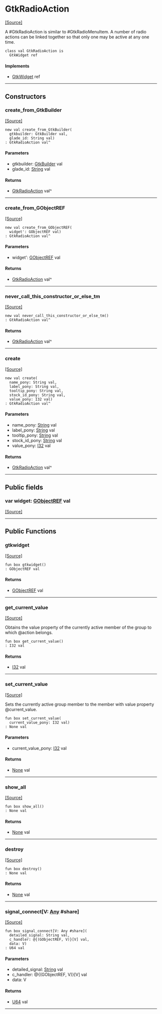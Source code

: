 # GtkRadioAction
<span class="source-link">[[Source]](src/gtk3/GtkRadioAction.md#L6)</span>

A #GtkRadioAction is similar to #GtkRadioMenuItem. A number of radio
actions can be linked together so that only one may be active at any
one time.


```pony
class val GtkRadioAction is
  GtkWidget ref
```

#### Implements

* [GtkWidget](gtk3-GtkWidget.md) ref

---

## Constructors

### create_from_GtkBuilder
<span class="source-link">[[Source]](src/gtk3/GtkRadioAction.md#L16)</span>


```pony
new val create_from_GtkBuilder(
  gtkbuilder: GtkBuilder val,
  glade_id: String val)
: GtkRadioAction val^
```
#### Parameters

*   gtkbuilder: [GtkBuilder](gtk3-GtkBuilder.md) val
*   glade_id: [String](builtin-String.md) val

#### Returns

* [GtkRadioAction](gtk3-GtkRadioAction.md) val^

---

### create_from_GObjectREF
<span class="source-link">[[Source]](src/gtk3/GtkRadioAction.md#L19)</span>


```pony
new val create_from_GObjectREF(
  widget': GObjectREF val)
: GtkRadioAction val^
```
#### Parameters

*   widget': [GObjectREF](minimal-browser-..-gobject-GObjectREF.md) val

#### Returns

* [GtkRadioAction](gtk3-GtkRadioAction.md) val^

---

### never_call_this_constructor_or_else_tm
<span class="source-link">[[Source]](src/gtk3/GtkRadioAction.md#L22)</span>


```pony
new val never_call_this_constructor_or_else_tm()
: GtkRadioAction val^
```

#### Returns

* [GtkRadioAction](gtk3-GtkRadioAction.md) val^

---

### create
<span class="source-link">[[Source]](src/gtk3/GtkRadioAction.md#L26)</span>


```pony
new val create(
  name_pony: String val,
  label_pony: String val,
  tooltip_pony: String val,
  stock_id_pony: String val,
  value_pony: I32 val)
: GtkRadioAction val^
```
#### Parameters

*   name_pony: [String](builtin-String.md) val
*   label_pony: [String](builtin-String.md) val
*   tooltip_pony: [String](builtin-String.md) val
*   stock_id_pony: [String](builtin-String.md) val
*   value_pony: [I32](builtin-I32.md) val

#### Returns

* [GtkRadioAction](gtk3-GtkRadioAction.md) val^

---

## Public fields

### var widget: [GObjectREF](minimal-browser-..-gobject-GObjectREF.md) val
<span class="source-link">[[Source]](src/gtk3/GtkRadioAction.md#L12)</span>



---

## Public Functions

### gtkwidget
<span class="source-link">[[Source]](src/gtk3/GtkRadioAction.md#L14)</span>


```pony
fun box gtkwidget()
: GObjectREF val
```

#### Returns

* [GObjectREF](minimal-browser-..-gobject-GObjectREF.md) val

---

### get_current_value
<span class="source-link">[[Source]](src/gtk3/GtkRadioAction.md#L30)</span>


Obtains the value property of the currently active member of
the group to which @action belongs.


```pony
fun box get_current_value()
: I32 val
```

#### Returns

* [I32](builtin-I32.md) val

---

### set_current_value
<span class="source-link">[[Source]](src/gtk3/GtkRadioAction.md#L48)</span>


Sets the currently active group member to the member with value
property @current_value.


```pony
fun box set_current_value(
  current_value_pony: I32 val)
: None val
```
#### Parameters

*   current_value_pony: [I32](builtin-I32.md) val

#### Returns

* [None](builtin-None.md) val

---

### show_all
<span class="source-link">[[Source]](src/gtk3/GtkWidget.md#L4)</span>


```pony
fun box show_all()
: None val
```

#### Returns

* [None](builtin-None.md) val

---

### destroy
<span class="source-link">[[Source]](src/gtk3/GtkWidget.md#L7)</span>


```pony
fun box destroy()
: None val
```

#### Returns

* [None](builtin-None.md) val

---

### signal_connect\[V: [Any](builtin-Any.md) #share\]
<span class="source-link">[[Source]](src/gtk3/GtkWidget.md#L10)</span>


```pony
fun box signal_connect[V: Any #share](
  detailed_signal: String val,
  c_handler: @{(GObjectREF, V)}[V] val,
  data: V)
: U64 val
```
#### Parameters

*   detailed_signal: [String](builtin-String.md) val
*   c_handler: @{(GObjectREF, V)}[V] val
*   data: V

#### Returns

* [U64](builtin-U64.md) val

---

